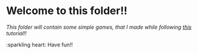 # Welcome to this folder!!

_This folder will contain some simple games, that I made while following [this]( https://www.youtube.com/playlist?list=PLSPw4ASQYyynKPY0I-QFHK0iJTjnvNUys) tutorial!!_

:sparkling heart: Have fun!!
